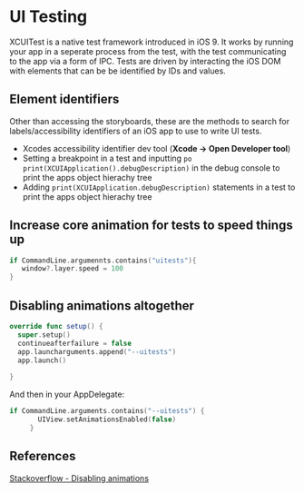 # UI Testing

XCUITest is a native test framework introduced in iOS 9. It works by running your app in a seperate process from the test, with the test communicating to the app via a form of IPC. Tests are driven by interacting the iOS DOM with elements that can be be identified by IDs and values. 



## Element identifiers 

Other than accessing the storyboards, these are the methods to search for labels/accessibility identifiers of an iOS app to use to write UI tests.  

- Xcodes accessibility identifier dev tool (**Xcode -> Open Developer tool**)
- Setting a breakpoint in a test and inputting `po print(XCUIApplication().debugDescription)` in the debug console to print the apps object hierachy tree
- Adding `print(XCUIApplication.debugDescription)` statements in a test to print the apps object hierachy tree


## Increase core animation for tests to speed things up

```swift
if CommandLine.argumennts.contains("uitests"){
   window?.layer.speed = 100
}
```

## Disabling animations altogether


```swift
override func setup() {
  super.setup()
  continueafterfailure = false
  app.launcharguments.append("--uitests")
  app.launch()
  
}
```

And then in your AppDelegate:

```swift
if CommandLine.arguments.contains("--uitests") {
       UIView.setAnimationsEnabled(false)
     }
```



## References

[Stackoverflow - Disabling animations](https://stackoverflow.com/questions/41277026/disabling-waiting-for-idle-state-in-ui-testing-of-ios-apps)





